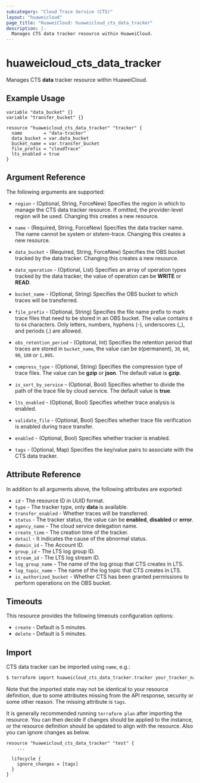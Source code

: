 ```yaml
---
subcategory: "Cloud Trace Service (CTS)"
layout: "huaweicloud"
page_title: "HuaweiCloud: huaweicloud_cts_data_tracker"
description: |-
  Manages CTS data tracker resource within HuaweiCloud.
---
```


# huaweicloud_cts_data_tracker

Manages CTS **data** tracker resource within HuaweiCloud.

## Example Usage

```hcl
variable "data_bucket" {}
variable "transfer_bucket" {}

resource "huaweicloud_cts_data_tracker" "tracker" {
  name        = "data-tracker"
  data_bucket = var.data_bucket
  bucket_name = var.transfer_bucket
  file_prefix = "cloudTrace"
  lts_enabled = true
}
```

## Argument Reference

The following arguments are supported:

* `region` - (Optional, String, ForceNew) Specifies the region in which to manage the CTS data tracker resource.
  If omitted, the provider-level region will be used. Changing this creates a new resource.

* `name` - (Required, String, ForceNew) Specifies the data tracker name. The name cannot be system or ststem-trace.
  Changing this creates a new resource.

* `data_bucket` - (Required, String, ForceNew) Specifies the OBS bucket tracked by the data tracker.
  Changing this creates a new resource.

* `data_operation` - (Optional, List) Specifies an array of operation types tracked by the data tracker,
  the value of operation can be **WRITE** or **READ**.

* `bucket_name` - (Optional, String) Specifies the OBS bucket to which traces will be transferred.

* `file_prefix` - (Optional, String) Specifies the file name prefix to mark trace files that need to be stored
  in an OBS bucket. The value contains `0` to `64` characters. Only letters, numbers, hyphens (-), underscores (_),
  and periods (.) are allowed.

* `obs_retention_period` - (Optional, Int) Specifies the retention period that traces are stored in `bucket_name`,
  the value can be `0`(permanent), `30`, `60`, `90`, `180` or `1,095`.

* `compress_type` - (Optional, String) Specifies the compression type of trace files. The value can be **gzip**
  or **json**. The default value is **gzip**.

* `is_sort_by_service` - (Optional, Bool) Specifies whether to divide the path of the trace file by cloud service.
  The default value is **true**.

* `lts_enabled` - (Optional, Bool) Specifies whether trace analysis is enabled.

* `validate_file` - (Optional, Bool) Specifies whether trace file verification is enabled during trace transfer.

* `enabled` - (Optional, Bool) Specifies whether tracker is enabled.

* `tags` - (Optional, Map) Specifies the key/value pairs to associate with the CTS data tracker.

## Attribute Reference

In addition to all arguments above, the following attributes are exported:

* `id` - The resource ID in UUID format.
* `type` - The tracker type, only **data** is available.
* `transfer_enabled` - Whether traces will be transferred.
* `status` - The tracker status, the value can be **enabled**, **disabled** or **error**.
* `agency_name` - The cloud service delegation name.
* `create_time` - The creation time of the tracker.
* `detail` - It indicates the cause of the abnormal status.
* `domain_id` - The Account ID.
* `group_id` - The LTS log group ID.
* `stream_id` - The LTS log stream ID.
* `log_group_name` - The name of the log group that CTS creates in LTS.
* `log_topic_name` - The name of the log topic that CTS creates in LTS.
* `is_authorized_bucket` - Whether CTS has been granted permissions to perform operations on the OBS bucket.

## Timeouts

This resource provides the following timeouts configuration options:

* `create` - Default is 5 minutes.
* `delete` - Default is 5 minutes.

## Import

CTS data tracker can be imported using `name`, e.g.:

```bash
$ terraform import huaweicloud_cts_data_tracker.tracker your_tracker_name
```

Note that the imported state may not be identical to your resource definition, due to some attributes missing from the
API response, security or some other reason. The missing attribute is `tags`.

It is generally recommended running `terraform plan` after importing the resource.
You can then decide if changes should be applied to the instance, or the resource definition should be updated to
align with the resource. Also you can ignore changes as below.

```hcl
resource "huaweicloud_cts_data_tracker" "test" {
    ...

  lifecycle {
    ignore_changes = [tags]
  }
}
```
